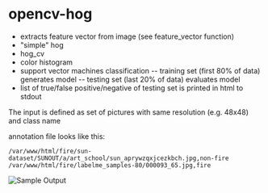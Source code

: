 
# opencv-hog

- extracts feature vector from image (see feature_vector function)
 - "simple" hog
 - hog_cv
 - color histogram
- support vector machines classification
-- training set (first 80% of data) generates model
-- testing set (last 20% of data) evaluates model
- list of true/false positive/negative of testing set is printed in html to stdout

The input is defined as set of pictures with same resolution (e.g. 48x48) and class name

annotation file looks like this:
```
/var/www/html/fire/sun-dataset/SUNOUT/a/art_school/sun_aprywzqxjcezkbch.jpg,non-fire
/var/www/html/fire/labelme_samples-80/000093_65.jpg,fire
```
![Sample Output](https://git.fit.vutbr.cz/imlich/opencv-hog/raw/master/sample_output.jpg)

